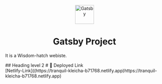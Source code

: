 <p align="center">
  <a href="https://www.gatsbyjs.com/?utm_source=starter&utm_medium=readme&utm_campaign=minimal-starter">
    <img alt="Gatsby" src="https://www.gatsbyjs.com/Gatsby-Monogram.svg" width="60" />
  </a>
</p>
<h1 align="center">
  Gatsby Project
</h1>

<p>It is a Wisdom-hatch webiste.</p>
##     Heading level 2
# 🚀 Deployed Link
<div>[Netlify-Link]((https://tranquil-kleicha-b71768.netlify.app)https://tranquil-kleicha-b71768.netlify.app)</div>


